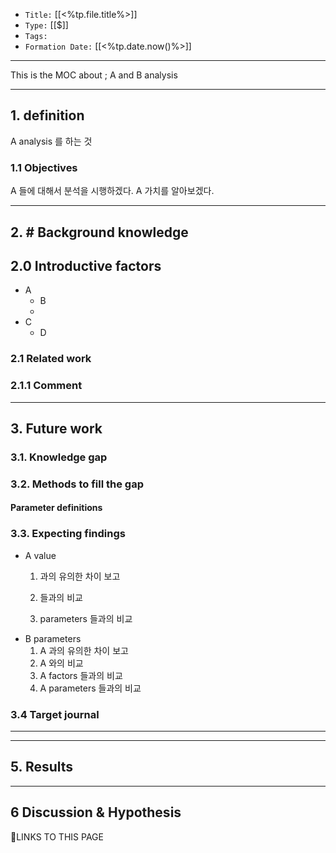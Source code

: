 -   `Title:` [[<%tp.file.title%>]]
-   `Type:` [[$]]
-   `Tags:`
-   `Formation Date:` [[<%tp.date.now()%>]]

---
This is the MOC about ; A and B analysis

---
## 1. definition

A analysis  를 하는 것

### 1.1 Objectives
A 들에 대해서  분석을 시행하겠다.
A 가치를 알아보겠다.

---
## 2.  # Background knowledge

## 2.0 Introductive factors
	
- A
	- B
	- 
- C
	- D
### 2.1 Related work


### 2.1.1 Comment


---
## 3. Future work

### 3.1. Knowledge gap

### 3.2. Methods to fill the gap

#### Parameter definitions


### 3.3. Expecting findings
-  A value 
	1.  과의 유의한 차이 보고

	3.   들과의 비교
	4.  parameters 들과의 비교
- B parameters
	1. A 과의 유의한 차이 보고
	2. A 와의 비교
	3. A factors 들과의 비교
	4. A parameters 들과의 비교
### 3.4 Target journal
---


---
## 5. Results

---
## 6 Discussion & Hypothesis








🔗LINKS TO THIS PAGE